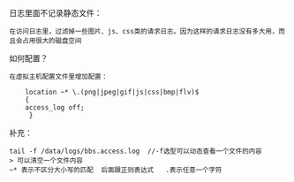 日志里面不记录静态文件：

	在访问日志里，过滤掉一些图片、js、css类的请求日志。因为这样的请求日志没有多大用，而且会占用很大的磁盘空间

如何配置？
	
	在虚拟主机配置文件里增加配置：

        location ~* \.(png|jpeg|gif|js|css|bmp|flv)$
        {
	    access_log off;
         }
 

补充：

	tail -f /data/logs/bbs.access.log  //-f选型可以动态查看一个文件的内容
	> 可以清空一个文件内容
	~* 表示不区分大小写的匹配  后面跟正则表达式   .表示任意一个字符
